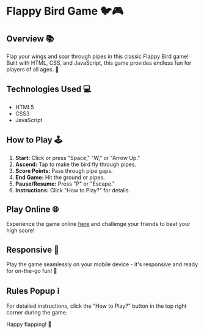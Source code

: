 # Flappy Bird Game 🐦🎮

## Overview 📚

Flap your wings and soar through pipes in this classic Flappy Bird game! Built with HTML, CSS, and JavaScript, this game provides endless fun for players of all ages. 🚀

## Technologies Used 💻

- HTML5
- CSS3
- JavaScript

## How to Play 🕹️

1. **Start:** Click or press "Space," "W," or "Arrow Up."
2. **Ascend:** Tap to make the bird fly through pipes.
3. **Score Points:** Pass through pipe gaps.
4. **End Game:** Hit the ground or pipes.
5. **Pause/Resume:** Press "P" or "Escape."
6. **Instructions:** Click "How to Play?" for details.

## Play Online 🌐

Experience the game online [here](#) and challenge your friends to beat your high score!

## Responsive 📱

Play the game seamlessly on your mobile device - it's responsive and ready for on-the-go fun! 📲

## Rules Popup ℹ️

For detailed instructions, click the "How to Play?" button in the top right corner during the game.

Happy flapping! 🎉
